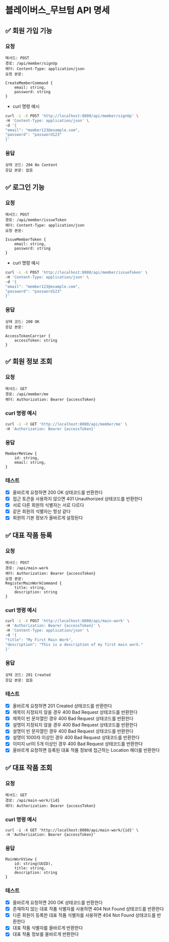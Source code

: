 # 블레이버스_무브텀 API 명세

## ✅ 회원 가입 기능

### 요청

```
메서드: POST
경로: /api/member/signUp
헤더: Content-Type: application/json
요청 본문:

CreateMemberCommand {
	email: string,
	password: string
}
```

- curl 명령 예시

```bash
curl -i -X POST 'http://localhost:8080/api/member/signUp' \
-H 'Content-Type: application/json' \
-d '{
"email": "member123@example.com",
"password": "password123"
}'
```

### 응답

```
상태 코드: 204 No Content
응답 본문: 없음
```

## ✅ 로그인 기능

### 요청

```
메서드: POST
경로: /api/member/issueToken
헤더: Content-Type: application/json
요청 본문:

IssueMemberToken {
	email: string,
	password: string
}
```

- curl 명령 예시

```bash
curl -i -X POST 'http://localhost:8080/api/member/issueToken' \
-H 'Content-Type: application/json' \
-d '{
"email": "member123@example.com",
"password": "password123"
}'
```

### 응답

```
상태 코드: 200 OK
응답 본문:

AccessTokenCarrier {
	accessToken: string
}
```

## ✅ 회원 정보 조회
### 요청
```
메서드: GET
경로: /api/member/me
헤더: Authorization: Bearer {accessToken}
```

### curl 명령 예시
```bash
curl -i -X GET 'http://localhost:8080/api/member/me' \
-H 'Authorization: Bearer {accessToken}'
```

### 응답
```
MemberMeView {
    id: string,
    email: string,
}
```
### 테스트
-[x] 올바르게 요청하면 200 OK 상태코드를 반환한다
-[x] 접근 토큰을 사용하지 않으면 401 Unauthorized 상태코드를 반환한다
-[x] 서로 다른 회원의 식별자는 서로 다르다
-[x] 같은 회원의 식별자는 항상 같다
-[x] 회원의 기본 정보가 올바르게 설정된다

## ✅ 대표 작품 등록
### 요청

```
메서드: POST
경로: /api/main-work
헤더: Authorization: Bearer {accessToken}
요청 본문:
RegisterMainWorkCommand {
    title: string,
    description: string
}
```
### curl 명령 예시

```bash
curl -i -X POST 'http://localhost:8080/api/main-work' \
-H 'Authorization: Bearer {accessToken}' \
-H 'Content-Type: application/json' \
-d '{
"title": "My First Main Work",
"description": "This is a description of my first main work."
}'
```

### 응답

```
상태 코드: 201 Created
응답 본문: 없음
```

### 테스트
- [x] 올바르게 요청하면 201 Created 상태코드를 반환한다
- [x] 제목이 지정되지 않을 경우 400 Bad Request 상태코드를 반환한다
- [x] 제목이 빈 문자열인 경우 400 Bad Request 상태코드를 반환한다
- [x] 설명이 지정되지 않을 경우 400 Bad Request 상태코드를 반환한다
- [x] 설명이 빈 문자열인 경우 400 Bad Request 상태코드를 반환한다
- [x] 설명이 1000자 이상인 경우 400 Bad Request 상태코드를 반환한다
- [x] 이미지 url이 5개 이상인 경우 400 Bad Request 상태코드를 반환한다
- [x] 올바르게 요청하면 등록된 대표 작품 정보에 접근하는 Location 헤더를 반환한다

## ✅ 대표 작품 조회
### 요청
```
메서드: GET
경로: /api/main-work/{id}
헤더: Authorization: Bearer {accessToken}
```
### curl 명령 예시
```
curl -i -X GET 'http://localhost:8080/api/main-work/{id}' \
-H 'Authorization: Bearer {accessToken}'
```
### 응답
```
MainWorkView {
    id: string(UUID),
    title: string,
    description: string
}
```
### 테스트
- [x] 올바르게 요청하면 200 OK 상태코드를 반환한다
- [x] 존재하지 않는 대표 작품 식별자를 사용하면 404 Not Found 상태코드를 반환한다
- [x] 다른 회원이 등록한 대표 작품 식별자를 사용하면 404 Not Found 상태코드를 반환한다
- [x] 대표 작품 식별자를 올바르게 반환한다
- [x] 대표 작품 정보를 올바르게 반환한다
